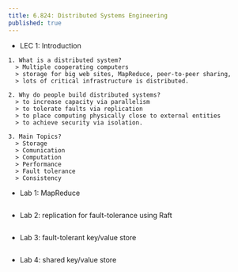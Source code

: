 ```yaml
---
title: 6.824: Distributed Systems Engineering
published: true
---
```


* LEC 1: Introduction

```
1. What is a distributed system?
  > Multiple cooperating computers 
  > storage for big web sites, MapReduce, peer-to-peer sharing, 
  > lots of critical infrastructure is distributed.
  
2. Why do people build distributed systems?
  > to increase capacity via parallelism 
  > to tolerate faults via replication 
  > to place computing physically close to external entities
  > to achieve security via isolation. 

3. Main Topics?
  > Storage 
  > Comunication 
  > Computation 
  > Performance 
  > Fault tolerance 
  > Consistency 
```

* Lab 1: MapReduce 

```
```

* Lab 2: replication for fault-tolerance using Raft

```
```

* Lab 3: fault-tolerant key/value store 

```
```

* Lab 4: shared key/value store 

```
```
